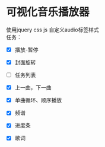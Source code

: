 # 可视化音乐播放器
使用jquery css js 自定义audio标签样式<br>
任务：<br>
- [x] 播放-暂停 <br>
- [x] 封面旋转 <br>
- [ ] 任务列表<br>
- [x] 上一曲，下一曲 <br>
- [x] 单曲循环、顺序播放<br>
- [x] 频谱<br>
- [x] 进度条<br>
- [x] 歌词<br>


